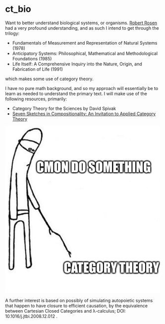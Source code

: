 # ct_bio

Want to better understand biological systems, or organisms. [Robert Rosen](https://en.wikipedia.org/wiki/Robert_Rosen_(biologist)) had a very profound understanding, and as such I intend to get through the trilogy:

- Fundamentals of Measurement and Representation of Natural Systems (1978)
- Anticipatory Systems: Philosophical, Mathematical and Methodological Foundations (1985)
- Life Itself: A Comprehensive Inquiry into the Nature, Origin, and Fabrication of Life (1991)

which makes some use of category theory.

I have no pure math background, and so my approach will essentially be to learn as needed to understand the primary text. I will make use of the following resources, primarily:

- Category Theory for the Sciences by David Spivak
- [Seven Sketches in Compositionality: An Invitation to Applied Category Theory](https://arxiv.org/pdf/1803.05316)

![](ct.jpg)

A further interest is based on possibly of simulating autopoietic systems that happen to have closure to efficient causation, by the equivalence between Cartesian Closed Categories and λ-calculus; DOI: 10.1016/j.jtbi.2008.12.012 .